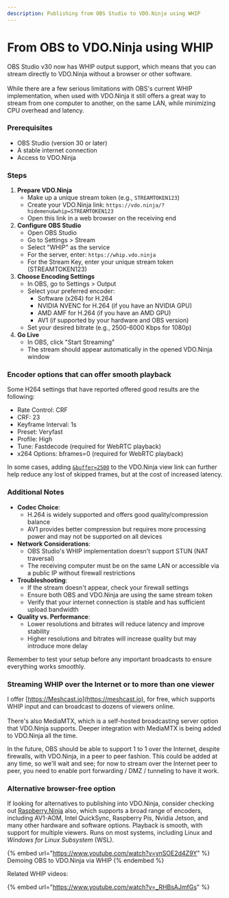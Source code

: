 ```yaml
---
description: Publishing from OBS Studio to VDO.Ninja using WHIP
---
```


# From OBS to VDO.Ninja using WHIP

OBS Studio v30 now has WHIP output support, which means that you can stream directly to VDO.Ninja without a browser or other software.\
\
While there are a few serious limitations with OBS's current WHIP implementation, when used with VDO.Ninja it still offers a great way to stream from one computer to another, on the same LAN, while minimizing CPU overhead and latency.

### Prerequisites

* OBS Studio (version 30 or later)
* A stable internet connection
* Access to VDO.Ninja

### Steps

1. **Prepare VDO.Ninja**
   * Make up a unique stream token (e.g., `STREAMTOKEN123`)
   * Create your VDO.Ninja link: `https://vdo.ninja/?hidemenu&whip=STREAMTOKEN123`
   * Open this link in a web browser on the receiving end
2. **Configure OBS Studio**
   * Open OBS Studio
   * Go to Settings > Stream
   * Select "WHIP" as the service
   * For the server, enter: `https://whip.vdo.ninja`
   * For the Stream Key, enter your unique stream token (STREAMTOKEN123)
3. **Choose Encoding Settings**
   * In OBS, go to Settings > Output
   * Select your preferred encoder:
     * Software (x264) for H.264
     * NVIDIA NVENC for H.264 (if you have an NVIDIA GPU)
     * AMD AMF for H.264 (if you have an AMD GPU)
     * AV1 (if supported by your hardware and OBS version)
   * Set your desired bitrate (e.g., 2500-6000 Kbps for 1080p)
4. **Go Live**
   * In OBS, click "Start Streaming"
   * The stream should appear automatically in the opened VDO.Ninja window

### Encoder options that can offer smooth playback

Some H264 settings that have reported offered good results are the following:

* Rate Control: CRF
* CRF: 23
* Keyframe Interval: 1s
* Preset: Veryfast
* Profile: High
* Tune: Fastdecode (required for WebRTC playback)
* x264 Options: bframes=0 (required for WebRTC playback)

In some cases, adding [`&buffer=2500`](https://docs.vdo.ninja/advanced-settings/video-parameters/buffer) to the VDO.Ninja view link can further help reduce any lost of skipped frames, but at the cost of increased latency.

### Additional Notes

* **Codec Choice**:
  * H.264 is widely supported and offers good quality/compression balance
  * AV1 provides better compression but requires more processing power and may not be supported on all devices
* **Network Considerations**:
  * OBS Studio's WHIP implementation doesn't support STUN (NAT traversal)
  * The receiving computer must be on the same LAN or accessible via a public IP without firewall restrictions
* **Troubleshooting**:
  * If the stream doesn't appear, check your firewall settings
  * Ensure both OBS and VDO.Ninja are using the same stream token
  * Verify that your internet connection is stable and has sufficient upload bandwidth
* **Quality vs. Performance**:
  * Lower resolutions and bitrates will reduce latency and improve stability
  * Higher resolutions and bitrates will increase quality but may introduce more delay

Remember to test your setup before any important broadcasts to ensure everything works smoothly.

### Streaming WHIP over the Internet or to more than one viewer

I offer [https://Meshcast.io](https://meshcast.io), for free, which supports WHIP input and can broadcast to dozens of viewers online.\
\
There's also MediaMTX, which is a self-hosted broadcasting server option that VDO.Ninja supports. Deeper integration with MediaMTX is being added to VDO.Ninja all the time.

In the future, OBS should be able to support 1 to 1 over the Internet, despite firewalls, with VDO.Ninja, in a peer to peer fashion.  This could be added at any time, so we'll wait and see; for now to stream over the Internet peer to peer, you need to enable port forwarding / DMZ / tunneling to have it work.

### Alternative browser-free option

If looking for alternatives to publishing into VDO.Ninja, consider checking out [Raspberry.Ninja](https://docs.vdo.ninja/updates/updates-raspberry.ninja) also, which supports a broad range of encoders, including AV1-AOM, Intel QuickSync, Raspberry Pis, Nvidia Jetson, and many other hardware and software options. Playback is smooth, with support for multiple viewers. Runs on most systems, including Linux and _Windows for Linux Subsystem_ (WSL).

{% embed url="https://www.youtube.com/watch?v=ynSOE2d4Z9Y" %}
Demoing OBS to VDO.Ninja via WHIP
{% endembed %}

Related WHIP videos:

{% embed url="https://www.youtube.com/watch?v=_RHBsAJmfGs" %}



